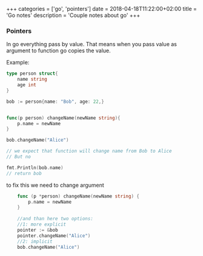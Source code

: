 +++
categories = ['go', 'pointers']
date = 2018-04-18T11:22:00+02:00
title = 'Go notes'
description = 'Couple notes about go'
+++

### Pointers

In go everything pass by value. That means when you pass value as argument to function
go copies the value.

Example:

```go
type person struct{
    name string
    age int
}

bob := person{name: "Bob", age: 22,}


func(p person) changeName(newName string){
    p.name = newName
}

bob.changeName("Alice")

// we expect that function will change name from Bob to Alice
// But no

fmt.Println(bob.name) 
// return bob
```

to fix this we need to change argument

```go
    func (p *person) changeName(newName string) {
        p.name = newName
    }
    
    //and than here two options:
    //1: more explicit
    pointer := &bob
    pointer.changeName("Alice")
    //2: implicit
    bob.changeName("Alice")
```
